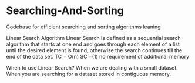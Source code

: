 # Searching-And-Sorting
Codebase for efficient searching and sorting algorithms leaning

Linear Search Algorithm 
Linear Search is defined as a sequential search algorithm that starts at one end and goes through each element of a list until the desired element is found, otherwise the search continues till the end of the data set.
TC = O(n)  SC =(1) no requirement of additional memory

When to use Linear Search?
When we are dealing with a small dataset.
When you are searching for a dataset stored in contiguous memory.
